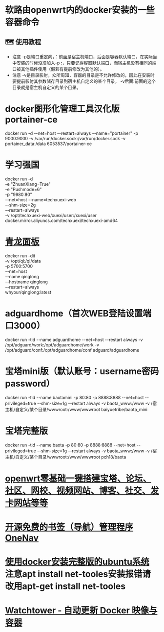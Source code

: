 # 软路由openwrt内的docker安装的一些容器命令
## :world_map: 使用教程
* 注意 -p是端口重定向，：前面是宿主机端口，后面是容器默认端口，在实际当中安装的时候没须加入-p ****:****，只要记得容器默认端口，而宿主机没有相同的端口被其他插件使用（假若有提前修改为其他的）。
* 注意 -v是目录影射，众所周知，容器的目录是不允许修改的，因此在安装时要提前影射其参数储存目录到宿主机自定义的某个目录， -v后面:前面的这个目录就是宿主机自定义的某个目录。
# docker图形化管理工具汉化版portainer-ce
docker run -d --net=host --restart=always --name="portainer" -p 9000:9000 -v /var/run/docker.sock:/var/run/docker.sock -v portainer_data:/data 6053537/portainer-ce
# 学习强国
docker run -d \
  -e "ZhuanXiang=True" \
  -e "Pushmode=6" \
  -p "9980:80" \
  --net=host
  --name=techxuexi-web \
  --shm-size=2g \
  --restart=always \
  -v /opt/techxuexi-web/xuexi/user:/xuexi/user
  docker.mirror.aliyuncs.com/techxuexi/techxuexi-amd64
# [青龙面板](https://github.com/hongke120/qlym)
docker run -dit \
  -v /opt/ql:/ql/data \
  -p 5700:5700 \
  --net=host \
  --name qinglong \
  --hostname qinglong \
  --restart=always \
  whyour/qinglong:latest
 # adguardhome（首次WEB登陆设置端口3000）
docker run -tid --name adguardhome --net=host --restart always -v /opt/adguard/work:/opt/adguardhome/work -v /opt/adguard/conf:/opt/adguardhome/conf adguard/adguardhome
# 宝塔mini版（默认账号：username密码password）
docker run -tid --name baotamini -p 80:80 -p 8888:8888 --net=host --privileged=true --shm-size=1g --restart always -v baota_www:/www -v /宿主机/自定义/某个目录/wwwroot:/www/wwwroot baiyuetribe/baota_mini
# 宝塔完整版
docker run -tid --name baota -p 80:80 -p 8888:8888 --net=host --privileged=true --shm-size=1g --restart always -v baota_www:/www -v /宿主机/自定义/某个目录/wwwroot:/www/wwwroot pch18/baota
# [openwrt零基础一键搭建宝塔、论坛、社区、网校、视频网站、博客、社交、发卡网站等等](https://www.right.com.cn/forum/thread-4061094-1-1.html)
# [开源免费的书签（导航）管理程序OneNav](https://www.xiaoz.me/archives/16772)
# [使用docker安装完整版的ubuntu系统](https://blog.51cto.com/u_15127555/3641937) 注意apt install net-tooles安装报错请改用apt-get install net-tooles
# [Watchtower - 自动更新 Docker 映像与容器](https://containrrr.dev/watchtower/arguments/)

 

